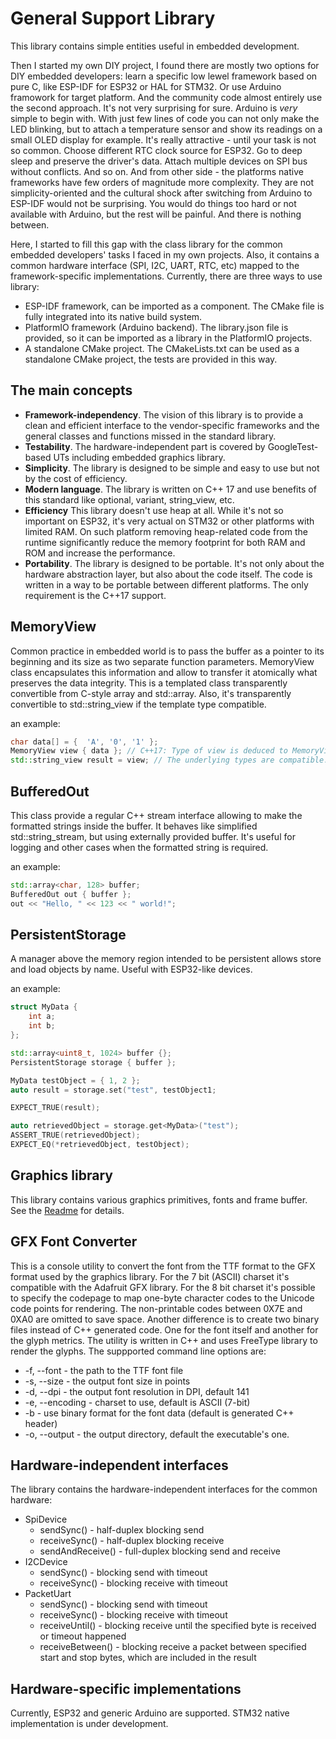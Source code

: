 # General Support Library 

This library contains simple entities useful in embedded development.

Then I started my own DIY project, I found there are mostly two options for DIY embedded developers: learn a specific low lewel framework based on pure C, like ESP-IDF for ESP32 or HAL for STM32. Or use Arduino framowork for target platform.
And the community code almost entirely use the second approach. It's not very surprising for sure. Arduino is _very_ simple to begin with. With just few lines of code you can not only make the LED blinking, but to attach a temperature sensor and show its readings on a small OLED display for example.
It's really attractive - until your task is not so common. Choose different RTC clock source for ESP32. Go to deep sleep and preserve the driver's data. Attach multiple devices on SPI bus without conflicts. And so on.
And from other side - the platforms native frameworks have few orders of magnitude more complexity. They are not simplicity-oriented and the cultural shock after switching from Arduino to ESP-IDF would not be surprising. You would do things too hard or not available with Arduino, but the rest will be painful.
And there is nothing between.

Here, I started to fill this gap with the class library for the common embedded developers' tasks I faced in my own projects.
Also, it contains a common hardware interface (SPI, I2C, UART, RTC, etc) mapped to the framework-specific implementations.
Currently, there are three ways to use library:
- ESP-IDF framework, can be imported as a component. The CMake file is fully integrated into its native build system.
- PlatformIO framework (Arduino backend). The library.json file is provided, so it can be imported as a library in the PlatformIO projects.
- A standalone CMake project. The CMakeLists.txt can be used as a standalone CMake project, the tests are provided in this way.

## The main concepts

- **Framework-independency**. The vision of this library is to provide a clean and efficient interface to the vendor-specific frameworks and the general classes and functions missed in the standard library.
- **Testability**. The hardware-independent part is covered by GoogleTest-based UTs including embedded graphics library.
- **Simplicity**. The library is designed to be simple and easy to use but not by the cost of efficiency. 
- **Modern language**. The library is written on C++ 17 and use benefits of this standard like optional, variant, string_view, etc.
- **Efficiency** This library doesn't use heap at all. While it's not so important on ESP32, it's very actual on STM32 or other platforms with limited RAM. On such platform removing heap-related code from the runtime significantly reduce the memory footprint for both RAM and ROM and increase the performance.
- **Portability**. The library is designed to be portable. It's not only about the hardware abstraction layer, but also about the code itself. The code is written in a way to be portable between different platforms. The only requirement is the C++17 support.

## MemoryView

Common practice in embedded world is to pass the buffer as a pointer to its beginning and its size as two separate function parameters. MemoryView class encapsulates this information and allow to transfer it atomically what preserves the data integrity.
This is a templated class transparently convertible from C-style array and std::array. Also, it's transparently convertible to std::string_view if the template type compatible.

an example:

```cpp
char data[] = {  'A', '0', '1' };
MemoryView view { data }; // C++17: Type of view is deduced to MemoryView<char>. The size is deduced as 3.
std::string_view result = view; // The underlying types are compatible.
```

## BufferedOut

This class provide a regular C++ stream interface allowing to make the formatted strings inside the buffer. It behaves like simplified std::string_stream, but using externally provided buffer.
It's useful for logging and other cases when the formatted string is required.

an example:

```cpp
std::array<char, 128> buffer;
BufferedOut out { buffer };
out << "Hello, " << 123 << " world!";
```

## PersistentStorage

A manager above the memory region intended to be persistent allows store and load objects by name.
Useful with ESP32-like devices.

an example:

```cpp
struct MyData {
    int a;
    int b;
};

std::array<uint8_t, 1024> buffer {};
PersistentStorage storage { buffer };

MyData testObject = { 1, 2 };
auto result = storage.set("test", testObject1;

EXPECT_TRUE(result);

auto retrievedObject = storage.get<MyData>("test");
ASSERT_TRUE(retrievedObject);
EXPECT_EQ(*retrievedObject, testObject);
```


## Graphics library

This library contains various graphics primitives, fonts and frame buffer.
See the [Readme](graphics/Readme.md) for details.

## GFX Font Converter

This is a console utility to convert the font from the TTF format to the GFX format used by the graphics library.
For the 7 bit (ASCII) charset it's compatible with the Adafruit GFX library.
For the 8 bit charset it's possible to specify the codepage to map one-byte character codes to the Unicode code points for rendering.
The non-printable codes between 0X7E and 0XA0 are omitted to save space.
Another difference is to create two binary files instead of C++ generated code. One for the font itself and another for the glyph metrics.
The utility is written in C++ and uses FreeType library to render the glyphs.
The suppported command line options are:
- -f, --font - the path to the TTF font file
- -s, --size - the output font size in points
- -d, --dpi - the output font resolution in DPI, default 141
- -e, --encoding - charset to use, default is ASCII (7-bit)
- -b - use binary format for the font data (default is generated C++ header)
- -o, --output - the output directory, default the executable's one.

## Hardware-independent interfaces

The library contains the hardware-independent interfaces for the common hardware:
- SpiDevice
  - sendSync() - half-duplex blocking send
  - receiveSync() - half-duplex blocking receive
  - sendAndReceive() - full-duplex blocking send and receive
- I2CDevice
  - sendSync() - blocking send with timeout
  - receiveSync() - blocking receive with timeout
- PacketUart
  - sendSync() - blocking send with timeout
  - receiveSync() - blocking receive with timeout
  - receiveUntil() - blocking receive until the specified byte is received or timeout happened
  - receiveBetween() - blocking receive a packet between specified start and stop bytes, which are included in the result

## Hardware-specific implementations

Currently, ESP32 and generic Arduino are supported. STM32 native implementation is under development.
